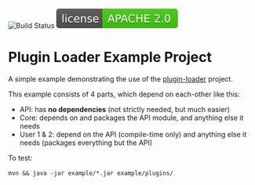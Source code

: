 ![Build Status](https://github.com/opwvhk/plugin-loader-example/workflows/Maven%20Build/badge.svg)
[![license](doc/license-APACHE-2.0-brightgreen.svg)](https://www.apache.org/licenses/LICENSE-2.0.html)

Plugin Loader Example Project
=============================

A simple example demonstrating the use of the [plugin-loader](https://github.com/opwvhk/plugin-loader) project.

This example consists of 4 parts, which depend on each-other like this:

* API: has **no dependencies** (not strictly needed, but much easier)
* Core: depends on and packages the API module, and anything else it needs
* User 1 & 2: depend on the API (compile-time only) and anything else it needs (packages everything but the API)

To test:

	mvn && java -jar example/*.jar example/plugins/
